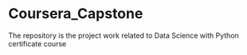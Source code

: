 # Coursera_Capstone
The repository is the project work related to Data Science with Python certificate course
